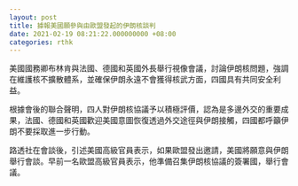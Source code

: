 ```yaml
---
layout: post
title: 據報美國願參與由歐盟發起的伊朗核談判
date: 2021-02-19 08:21:22.000000000 +08:00
categories: rthk
---
```


美國國務卿布林肯與法國、德國和英國外長舉行視像會議，討論伊朗核問題，強調在維護核不擴散體系，並確保伊朗永遠不會獲得核武方面，四國具有共同安全利益。

根據會後的聯合聲明，四人對伊朗核協議予以積極評價，認為是多邊外交的重要成果，法國、德國和英國歡迎美國意圖恢復透過外交途徑與伊朗接觸，四國都呼籲伊朗不要採取進一步行動。

路透社在會談後，引述美國高級官員表示，如果歐盟發出邀請，美國將願意與伊朗舉行會談。早前一名歐盟高級官員表示，他準備召集伊朗核協議的簽署國，舉行會議。
